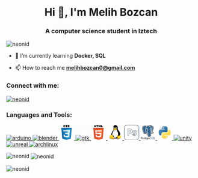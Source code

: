 <h1 align="center">Hi 👋, I'm Melih Bozcan</h1>
<h3 align="center">A computer science student in Iztech</h3>

<p align="left"> <img src="https://komarev.com/ghpvc/?username=neonid&label=Profile%20views&color=0e75b6&style=flat" alt="neonid" /> </p>

- 🌱 I’m currently learning **Docker, SQL**

- 📫 How to reach me **melihbozcan0@gmail.com**

<h3 align="left">Connect with me:</h3>
<p align="left">
<a href="https://steamcommunity.com/id/neonid0/" target="blank"><img align="center" src="https://external-content.duckduckgo.com/iu/?u=https%3A%2F%2Fstatic.vecteezy.com%2Fsystem%2Fresources%2Fpreviews%2F020%2F975%2F558%2Fnon_2x%2Fsteam-logo-steam-icon-transparent-free-png.png&f=1&nofb=1&ipt=bad783698e386cc00e7460ccc61ac50e7d958888fee32b426fdaf68f54293351&ipo=images" alt="neonid" height="40" width="40" /></a>
</p>

<h3 align="left">Languages and Tools:</h3>
<p align="left"> <a href="https://www.arduino.cc/" target="_blank"> <img src="https://cdn.worldvectorlogo.com/logos/arduino-1.svg" alt="arduino" width="40" height="40"/> </a> <a href="https://www.blender.org/" target="_blank" rel="noreferrer"> <img src="https://download.blender.org/branding/community/blender_community_badge_white.svg" alt="blender" width="40" height="40"/> </a> <a href="https://www.w3schools.com/css/" target="_blank" rel="noreferrer"> <img src="https://raw.githubusercontent.com/devicons/devicon/master/icons/css3/css3-original-wordmark.svg" alt="css3" width="40" height="40"/> </a> <a href="https://www.gtk.org/" target="_blank" rel="noreferrer"> <img src="https://upload.wikimedia.org/wikipedia/commons/7/71/GTK_logo.svg" alt="gtk" width="40" height="40"/> </a> <a href="https://www.w3.org/html/" target="_blank" rel="noreferrer"> <img src="https://raw.githubusercontent.com/devicons/devicon/master/icons/html5/html5-original-wordmark.svg" alt="html5" width="40" height="40"/> </a> <a href="https://www.linux.org/" target="_blank" rel="noreferrer"> <img src="https://raw.githubusercontent.com/devicons/devicon/master/icons/linux/linux-original.svg" alt="linux" width="40" height="40"/> </a> <a href="https://www.photoshop.com/en" target="_blank" rel="noreferrer"> <img src="https://raw.githubusercontent.com/devicons/devicon/master/icons/photoshop/photoshop-line.svg" alt="photoshop" width="40" height="40"/> </a> <a href="https://www.postgresql.org" target="_blank" rel="noreferrer"> <img src="https://raw.githubusercontent.com/devicons/devicon/master/icons/postgresql/postgresql-original-wordmark.svg" alt="postgresql" width="40" height="40"/> </a> <a href="https://www.python.org" target="_blank" rel="noreferrer"> <img src="https://raw.githubusercontent.com/devicons/devicon/master/icons/python/python-original.svg" alt="python" width="40" height="40"/> </a> <a href="https://unity.com/" target="_blank" rel="noreferrer"> <img src="https://www.vectorlogo.zone/logos/unity3d/unity3d-icon.svg" alt="unity" width="40" height="40"/> </a> <a href="https://unrealengine.com/" target="_blank" rel="noreferrer"> <img src="https://public.boxcloud.com/api/2.0/files/1537337406865/content?preview=true&amp;version=1688627174065&amp;access_token=1!IjE2Xb8h_KYKJj-95czGCSjV9fWWh5EZAgfwnXr7a0B5cTTrl_liZyJkNmx4k0vTXHAfxOcLg8_ajBf2oqb95mO3j-0x2lij44HicPoS9sl6NnZagsk82FO04cPjJYhl6pWAE_ODrBWiaDH5PaprCy4dGxQ0mP1pvSoIaIZIYX6Z4TpNEleJve0PQ0p6O0uNPINBPcf8XtPBYfzCLhwlQeLQeeMgAUvQR4f9-oaO20meEnM2J8bjcucOOeW9aT881IYUhNN1TKgf76VK8CqsvPCiQJgpRXu_8uR1ZiRG0cydrbf-tDTaFt2_AvxOJz52k3Lkr9zacTw03jsQ1QFZ6HWJkfaxA3WE663qVPwFw6gg7HDbBrrWoJknaFC-8Oz1qbqaJuNmfhzOLJo54bAZ7vjpam0_paux1PVla5pVpO_ji66O0dM1nrWBsUbvREwzt2wG45ep0aykf_OXS9BlQD1VeE5_cs2i4dORL_bkTMqGEubjLEBUSUp1tSVCP7QZAjlA4waGN_SXBBYAl9a-pza3Rm_WdFzZwMdxOvHdIilKiFatxJoJk6MqUHNmhn5NM7jBMQ5pCK1zGM5JUBGG-AVhVrOyMEkOMKpg1cP5fLI.&amp;shared_link=https%3A%2F%2Fepicgames.ent.box.com%2Fs%2Fc2m8idcyejqvg5mjf4e2q73b7jbaghft&amp;box_client_name=box-content-preview&amp;box_client_version=2.109.0" alt="unreal" width="40" height="40"/> </a> <a href="https://archlinux.org/" target="_blank" rel="noreferrer"> <img src="https://sources.archlinux.org/other/artwork/archlinux-logo-white-scalable.svg" alt="archlinux" width="80" height="40"/> </a> </p>

<p><img align="left" src="https://github-readme-stats.vercel.app/api/top-langs?username=neonid&show_icons=true&locale=en&layout=compact" alt="neonid" /></p>

<p>&nbsp;<img align="center" src="https://github-readme-stats.vercel.app/api?username=neonid&show_icons=true&locale=en" alt="neonid" /></p>

<p><img align="center" src="https://github-readme-streak-stats.herokuapp.com/?user=neonid&" alt="neonid" /></p>

